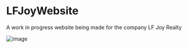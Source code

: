 # LFJoyWebsite
A work in progress website being made for the company LF Joy Realty

![image](https://github.com/mulansales701/LFJoyWebsite/assets/72540464/2bf0bcc8-a41f-4d6d-b2c4-671f8459685d)
